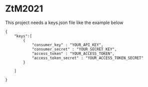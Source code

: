 # ZtM2021
This project needs a keys.json file like the example below
```
{
    "keys":[
        {
            "consumer_key" : "YOUR_API_KEY",
            "consumer_secret" : "YOUR_SECRET_KEY",
            "access_token" : "YOUR_ACCESS_TOKEN",
            "access_token_secret" : "YOUR_ACCESS_TOKEN_SECRET"
        }

    ]
    
}
```